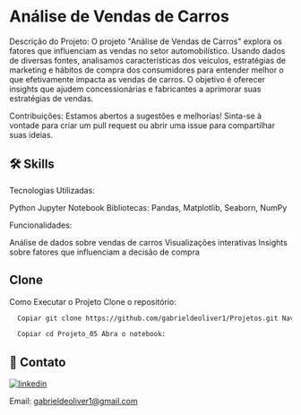 
# Análise de Vendas de Carros

Descrição do Projeto: O projeto "Análise de Vendas de Carros" explora os fatores que influenciam as vendas no setor automobilístico. Usando dados de diversas fontes, analisamos características dos veículos, estratégias de marketing e hábitos de compra dos consumidores para entender melhor o que efetivamente impacta as vendas de carros. O objetivo é oferecer insights que ajudem concessionárias e fabricantes a aprimorar suas estratégias de vendas.

Contribuições: Estamos abertos a sugestões e melhorias! Sinta-se à vontade para criar um pull request ou abrir uma issue para compartilhar suas ideias.




## 🛠 Skills

Tecnologias Utilizadas:

Python
Jupyter Notebook
Bibliotecas: Pandas, Matplotlib, Seaborn, NumPy

Funcionalidades:

Análise de dados sobre vendas de carros
Visualizações interativas
Insights sobre fatores que influenciam a decisão de compra


## Clone

Como Executar o Projeto Clone o repositório:

```bash
  Copiar git clone https://github.com/gabrieldeoliver1/Projetos.git Navegue até o diretório do projeto:
```

```bash
  Copiar cd Projeto_05 Abra o notebook:
```





## 🔗 Contato

[![linkedin](https://img.shields.io/badge/linkedin-0A66C2?style=for-the-badge&logo=linkedin&logoColor=white)](https://www.linkedin.com/in/gabrieldeoliver1/)

Email: gabrieldeoliver1@gmail.com

